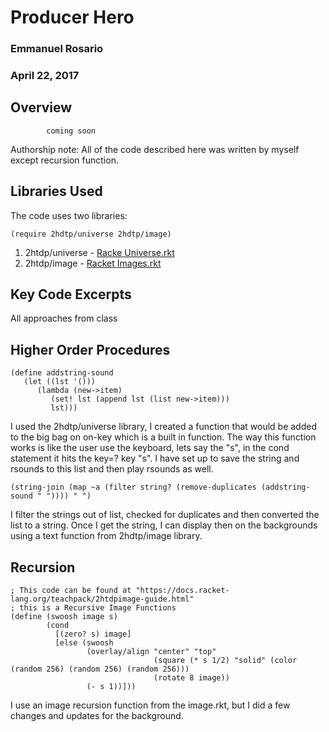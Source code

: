  # Producer Hero

 ### Emmanuel Rosario

 ### April 22, 2017

 ## Overview 
 			coming soon

Authorship note: All of the code described here was written by myself except recursion function.

## Libraries Used
The code uses two libraries:
```racket
(require 2hdtp/universe 2hdtp/image)
```
1) 2htdp/universe - [Racke Universe.rkt](https://docs.racket-lang.org/teachpack/2htdpuniverse.html)
2) 2htdp/image - [Racket Images.rkt](https://docs.racket-lang.org/teachpack/2htdpimage.html)

## Key Code Excerpts
All approaches from class 

## Higher Order Procedures
```racket
(define addstring-sound
   (let ((lst '()))
      (lambda (new->item)
         (set! lst (append lst (list new->item)))
         lst)))  
```
I used the 2hdtp/universe library, I created a function that would be added to the big bag on on-key which is a built in function. The way this function works is like the user use the keyboard, lets say the "s", in the cond statement it hits the key=? key "s". I have set up to save the string and rsounds to this list and then play rsounds as well. 

```racket
(string-join (map ~a (filter string? (remove-duplicates (addstring-sound " ")))) " ")
```
I filter the strings out of list, checked for duplicates and then converted the list to a string. Once I get the string, I can display then on the backgrounds using a text function from 2hdtp/image library. 

## Recursion
```racket
; This code can be found at "https://docs.racket-lang.org/teachpack/2htdpimage-guide.html"
; this is a Recursive Image Functions
(define (swoosh image s)
        (cond
          [(zero? s) image]
          [else (swoosh
                 (overlay/align "center" "top"
                                (square (* s 1/2) "solid" (color (random 256) (random 256) (random 256)))
                                (rotate 8 image))
                 (- s 1))]))
```
I use an image recursion function from the image.rkt, but I did a few changes and updates for the background.
